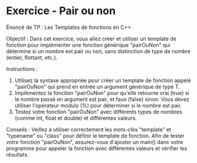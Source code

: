 # Exercice - Pair ou non

Énoncé de TP : Les Templates de fonctions en C++

Objectif : Dans cet exercice, vous allez créer et utiliser un template de fonction pour implémenter une fonction générique "pairOuNon" qui détermine si un nombre est pair ou non, sans distinction de type de nombre (entier, flottant, etc.).

Instructions :

1. Utilisez la syntaxe appropriée pour créer un template de fonction appelé "pairOuNon" qui prend en entrée un argument générique de type T.
2. Implémentez la fonction "pairOuNon" pour qu'elle retourne vrai (true) si le nombre passé en argument est pair, et faux (false) sinon. Vous devez utiliser l'opérateur modulo (%) pour déterminer si le nombre est pair. 
3. Testez votre fonction "pairOuNon" avec différents types de nombres (comme int, float et double) et différentes valeurs.

Conseils : Veillez à utiliser correctement les mots-clés "template" et "typename" ou "class" pour définir le template de fonction. Afin de tester votre fonction "pairOuNon", assurez-vous d'ajouter un main() dans votre programme pour appeler la fonction avec différentes valeurs et vérifier les résultats.